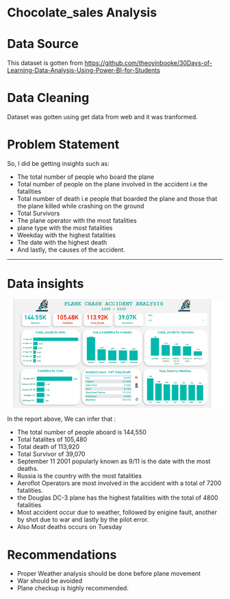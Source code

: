 # Chocolate_sales Analysis

# Data Source
This dataset is gotten from https://github.com/theoyinbooke/30Days-of-Learning-Data-Analysis-Using-Power-BI-for-Students

# Data Cleaning

Dataset was gotten using get data from web and it was tranformed.

# Problem Statement
So, I did be getting insights such as:
* The total number of people who board the plane
* Total number of people on the plane involved in the accident i.e the fatalities
* Total number of death i.e people that boarded the plane and those that the plane killed while crashing on the ground
* Total Survivors 
* The plane operator with the most fatalities
* plane type with the most fatalities
* Weekday with the highest fatalities
* The date with the highest death
* And lastly, the causes of the accident.

---

# Data insights

![](https://github.com/SaobanLateefat/PlaneCrashAnalysis/blob/master/plane%20Crash.PNG)


In the report above, We can infer that :
* The total number of people aboard is 144,550
* Total fatalites of 105,480
* Total death of 113,920
* Total Survivor of 39,070
* September 11 2001 popularly known as 9/11 is the date with the most deaths.
* Russia is the country with the most fatalities
* Aeroflot Operators are most involved in the accident with a total of 7200 fatalities.
* the Douglas DC-3 plane has the highest fatalities with the total of 4800 fatalities
* Most accident occur due to weather, followed by enigine fault, another by shot due to war and lastly by the pilot error.
* Also Most deaths occurs on Tuesday

# Recommendations
* Proper Weather analysis should be done before plane movement
* War should be avoided
* Plane checkup is highly recommended.



